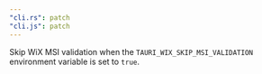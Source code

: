 ```yaml
---
"cli.rs": patch
"cli.js": patch
---
```


Skip WiX MSI validation when the `TAURI_WIX_SKIP_MSI_VALIDATION` environment variable is set to `true`.
